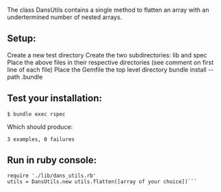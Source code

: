 The class DansUtils contains a single method to flatten an array with an undertermined number of nested arrays.

## Setup:

Create a new test directory
Create the two subdirectories: lib and spec
Place the above files in their respective directories (see comment on first line of each file)
Place the Gemfile the top level directory
bundle install --path .bundle

## Test your installation:  

```$ bundle exec rspec```

Which should produce:

```3 examples, 0 failures```

## Run in ruby console: 
```
require './lib/dans_utils.rb' 
utils = DansUtils.new utils.flatten([array of your choice])```

